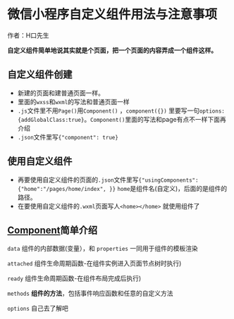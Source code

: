 # 微信小程序自定义组件用法与注意事项

作者：H口先生

**自定义组件简单地说其实就是个页面，把一个页面的内容弄成一个组件这样。**

## 自定义组件创建

- 新建的页面和建普通页面一样。
- 里面的``wxss``和``wxml``的写法和普通页面一样
- ``.js``文件里不用``Page()``用``Component()``  ，``component({})`` 里要写一句``options: {addGlobalClass:true}``。``Component()``里面的写法和page有点不一样下面再介绍
- ``.json``文件里写``{"component": true}``

## 使用自定义组件

- 再要使用自定义组件的页面的``.json``文件里写``{"usingComponents": {"home":"/pages/home/index", }}`` ``home``是组件名(自定义)，后面的是组件的路径。
- 在要使用自定义组件的``.wxml``页面写人``<home></home>`` 就使用组件了

## [Component](https://developers.weixin.qq.com/miniprogram/dev/reference/api/Component.html)简单介绍

``data`` 组件的内部数据(变量），和 `properties` 一同用于组件的模板渲染

``attached`` 组件生命周期函数-在组件实例进入页面节点树时执行)

``ready`` 组件生命周期函数-在组件布局完成后执行)

``methods`` **组件的方法**，包括事件响应函数和任意的自定义方法

``options`` 自己去了解吧

